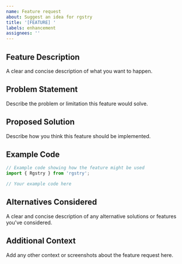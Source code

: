 ```yaml
---
name: Feature request
about: Suggest an idea for rgstry
title: '[FEATURE] '
labels: enhancement
assignees: ''
---
```


## Feature Description
A clear and concise description of what you want to happen.

## Problem Statement
Describe the problem or limitation this feature would solve.

## Proposed Solution
Describe how you think this feature should be implemented.

## Example Code
```typescript
// Example code showing how the feature might be used
import { Rgstry } from 'rgstry';

// Your example code here
```

## Alternatives Considered
A clear and concise description of any alternative solutions or features you've considered.

## Additional Context
Add any other context or screenshots about the feature request here.